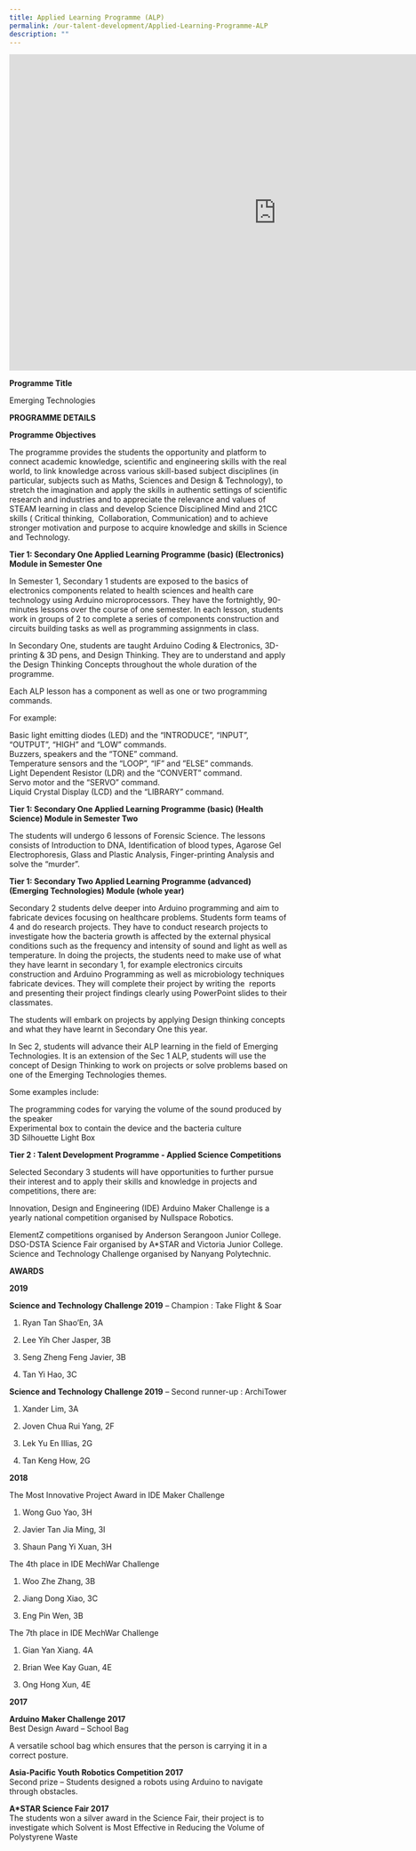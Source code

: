 ```yaml
---
title: Applied Learning Programme (ALP)
permalink: /our-talent-development/Applied-Learning-Programme-ALP
description: ""
---
```

<iframe allowfullscreen="true" height="569" width="960" frameborder="0" src="https://docs.google.com/presentation/d/e/2PACX-1vR5G2U1okCWgISb8GpOQGuR0m4b9UQv10Ph0p0uy9QksOE2T0dwLxd9ED3li08n29wrWtyQBIAD_ygU/embed?start=false&amp;loop=false&amp;delayms=3000"></iframe>

**Programme Title**  

Emerging Technologies

**PROGRAMME DETAILS**

**Programme Objectives**

The programme provides the students the opportunity and platform to connect academic knowledge, scientific and engineering skills with the real world, to link knowledge across various skill-based subject disciplines (in particular, subjects such as Maths, Sciences and Design &amp; Technology), to stretch the imagination and apply the skills in authentic settings of scientific research and industries and to appreciate the relevance and values of STEAM learning in class and develop Science Disciplined Mind and 21CC skills ( Critical thinking,&nbsp; Collaboration, Communication) and to achieve stronger motivation and purpose to acquire knowledge and skills in Science and Technology.

**Tier 1: Secondary One&nbsp;Applied Learning Programme (basic) (Electronics) Module in Semester One**


In Semester 1, Secondary 1 students are exposed to the basics of electronics components related to health sciences and health care technology using Arduino microprocessors. They have the fortnightly, 90-minutes lessons over the course of one semester. In each lesson, students work in groups of 2 to complete a series of components construction and circuits building tasks as well as programming assignments in class.

  

In Secondary One, students are taught Arduino Coding &amp; Electronics, 3D-printing &amp; 3D pens, and Design Thinking. They are to understand and apply the Design Thinking Concepts throughout the whole duration of the programme.  

  

Each ALP lesson has a component as well as one or two programming commands.

  

For example:

  

Basic light emitting diodes (LED) and the “INTRODUCE”, “INPUT”, “OUTPUT”, “HIGH” and “LOW” commands.<br>
Buzzers, speakers and the “TONE” command.<br>
Temperature sensors and the “LOOP”, “IF” and ”ELSE” commands.<br>
Light Dependent Resistor (LDR) and the “CONVERT” command.<br>
Servo motor and the “SERVO” command.<br>
Liquid Crystal Display (LCD) and the “LIBRARY” command.

**Tier 1: Secondary One&nbsp;Applied Learning Programme (basic) (Health Science) Module in Semester Two**

The students will undergo 6 lessons of Forensic Science. The lessons consists of Introduction to DNA, Identification of blood types, Agarose Gel Electrophoresis, Glass and Plastic Analysis, Finger-printing Analysis and solve the “murder”.

**Tier 1: Secondary Two&nbsp;Applied Learning Programme (advanced) (Emerging Technologies) Module (whole year)**

Secondary 2 students delve deeper into Arduino programming and aim to fabricate devices focusing on healthcare problems. Students form teams of 4 and do research projects. They have to conduct research projects to investigate how the bacteria growth is affected by the external physical conditions such as the frequency and intensity of sound and light as well as temperature. In doing the projects, the students need to make use of what they have learnt in secondary 1, for example electronics circuits construction and Arduino Programming as well as microbiology techniques fabricate devices.&nbsp;They will complete their project by writing the&nbsp; reports and presenting their project findings clearly using PowerPoint slides to their classmates.

  

The students will embark on projects by applying Design thinking concepts and what they have learnt in Secondary One this year.  

  

In Sec 2, students will advance their ALP learning in the field of Emerging Technologies. It is an extension of the Sec 1 ALP, students will use the concept of Design Thinking to work on projects or solve problems based on one of the Emerging Technologies themes.  

  

Some examples include:

  

The programming codes for varying the volume of the sound produced by the speaker<br>
Experimental box to contain the device and the bacteria culture<br>
3D Silhouette Light Box

**Tier 2 : Talent Development Programme - Applied Science Competitions**

Selected Secondary 3 students will have opportunities to further pursue their interest and to apply their skills and knowledge in projects and competitions, there are:

  

Innovation, Design and Engineering (IDE) Arduino Maker Challenge is a yearly national competition organised by Nullspace Robotics.

ElementZ competitions organised by Anderson Serangoon Junior College.<br>
DSO-DSTA Science Fair organised by A\*STAR and Victoria Junior College.<br>
Science and Technology Challenge organised by Nanyang Polytechnic.

**AWARDS**

**2019**

**Science and Technology Challenge 2019**&nbsp;– Champion : Take Flight &amp; Soar

  

1) Ryan Tan Shao’En, 3A

  

2) Lee Yih Cher Jasper, 3B

  

3) Seng Zheng Feng Javier, 3B

  

4) Tan Yi Hao, 3C

  

  

**Science and Technology Challenge 2019**&nbsp;– Second runner-up : ArchiTower

  

1) Xander Lim, 3A

  

2) Joven Chua Rui Yang, 2F

  

3) Lek Yu En Illias, 2G

  

4) Tan Keng How, 2G

**2018**

The Most Innovative Project Award in IDE Maker Challenge

  

1) Wong Guo Yao, 3H

  

2) Javier Tan Jia Ming, 3I

  

3) Shaun Pang Yi Xuan, 3H

  

  

The 4th place in IDE MechWar Challenge

  

1) Woo Zhe Zhang, 3B

  

2) Jiang Dong Xiao, 3C

  

3) Eng Pin Wen, 3B

  

  

The 7th place in IDE MechWar Challenge

  

1) Gian Yan Xiang. 4A

  

2) Brian Wee Kay Guan, 4E

  

3) Ong Hong Xun, 4E

**2017**

**Arduino Maker Challenge 2017**<br>
Best Design Award – School Bag

  

A versatile school bag which ensures that the person is carrying it in a correct posture.

  

**Asia-Pacific Youth Robotics Competition 2017**<br>
Second prize – Students designed a robots using Arduino to navigate through obstacles.

  

**A\*STAR Science Fair 2017**<br>
The students won a silver award in the Science Fair, their project is to investigate which Solvent is Most Effective in Reducing the Volume of Polystyrene Waste